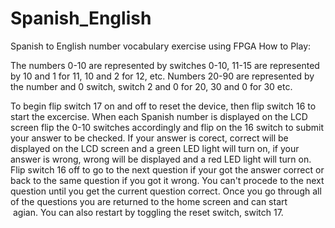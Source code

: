 # Spanish_English

Spanish to English number vocabulary exercise using FPGA
How to Play:

The numbers 0-10 are represented by switches 0-10, 11-15 are represented by 10 and 1 for 11, 10 and 2 for 12, etc. Numbers 20-90 are represented by the number and 0 switch, switch 2 and 0 for 20, 30 and 0 for 30 etc.

To begin flip switch 17 on and off to reset the device, then flip switch 16 to start the excercise. When each Spanish number is displayed on the LCD screen flip the 0-10 switches accordingly and flip on the 16 switch to submit your answer to be checked. If your answer is corect, correct will be displayed on the LCD screen and a green LED light will turn on, if your answer is wrong, wrong will be displayed and a red LED light will turn on. Flip switch 16 off to go to the next question if your got the answer correct or back to the same question if you got it wrong. You can't procede to the next question until you get the current question correct. Once you go through all of the questions you are returned to the home screen and can start  agian. You can also restart by toggling the reset switch, switch 17.


